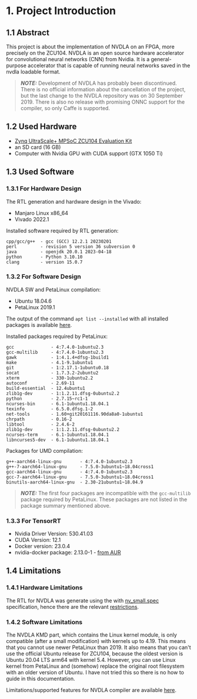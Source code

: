 # 1. Project Introduction
## 1.1 Abstract
This project is about the implementation of NVDLA on an FPGA, more precisely on the ZCU104. NVDLA is an open source hardware accelerator for convolutional neural networks (CNN) from Nvidia. It is a general-purpose accelerator that is capable of running neural networks saved in the nvdla loadable format.

> **_NOTE:_** Development of NVDLA has probably been discontinued. There is no official information about the cancellation of the project, but the last change to the NVDLA repository was on 30 September 2019. There is also no release with promising ONNC support for the compiler, so only Caffe is supported.

## 1.2 Used Hardware
- [Zynq UltraScale+ MPSoC ZCU104 Evaluation Kit](https://www.xilinx.com/products/boards-and-kits/zcu104.html)
- an SD card (16 GB)
- Computer with Nvidia GPU with CUDA support (GTX 1050 Ti)

## 1.3 Used Software
### 1.3.1 For Hardware Design
The RTL generation and hardware design in the Vivado:
- Manjaro Linux x86_64
- Vivado 2022.1

Installed software required by RTL generation:
```
cpp/gcc/g++  - gcc (GCC) 12.2.1 20230201
perl         - revision 5 version 36 subversion 0
java         - openjdk 20.0.1 2023-04-18
python       - Python 3.10.10
clang        - version 15.0.7
```

### 1.3.2 For Software Design
NVDLA SW and PetaLinux compilation:
- Ubuntu 18.04.6
- PetaLinux 2019.1

The output of the command `apt list --installed` with all installed packages is available [here](/ubuntu18_04_installed_packages.txt).

Installed packages required by PetaLinux:
```
gcc              - 4:7.4.0-1ubuntu2.3
gcc-multilib     - 4:7.4.0-1ubuntu2.3
gawk             - 1:4.1.4+dfsg-1build1
make             - 4.1-9.1ubuntu1
git              - 1:2.17.1-1ubuntu0.18
socat            - 1.7.3.2-2ubuntu2
xterm            - 330-1ubuntu2.2
autoconf         - 2.69-11
build-essential  - 12.4ubuntu1
zlib1g-dev       - 1:1.2.11.dfsg-0ubuntu2.2
python           - 2.7.15~rc1-1
ncurses-bin      - 6.1-1ubuntu1.18.04.1
texinfo          - 6.5.0.dfsg.1-2
net-tools        - 1.60+git20161116.90da8a0-1ubuntu1
chrpath          - 0.16-2
libtool          - 2.4.6-2
zlib1g-dev       - 1:1.2.11.dfsg-0ubuntu2.2
ncurses-term     - 6.1-1ubuntu1.18.04.1
libncurses5-dev  - 6.1-1ubuntu1.18.04.1
```

Packages for UMD compilation:
```
g++-aarch64-linux-gnu       - 4:7.4.0-1ubuntu2.3
g++-7-aarch64-linux-gnu     - 7.5.0-3ubuntu1~18.04cross1
gcc-aarch64-linux-gnu       - 4:7.4.0-1ubuntu2.3
gcc-7-aarch64-linux-gnu     - 7.5.0-3ubuntu1~18.04cross1
binutils-aarch64-linux-gnu  - 2.30-21ubuntu1~18.04.9
```

> **_NOTE:_** The first four packages are incompatible with the `gcc-multilib` package required by PetaLinux. These packages are not listed in the package summary mentioned above.

### 1.3.3 For TensorRT
- Nvidia Driver Version: 530.41.03
- CUDA Version: 12.1
- Docker version: 23.0.4
- nvidia-docker package: 2.13.0-1 - [from AUR](https://aur.archlinux.org/packages/nvidia-docker) 

## 1.4 Limitations
### 1.4.1 Hardware Limitations
The RTL for NVDLA was generate using the with [nv_small.spec](https://github.com/fmasar/nvdla_hw/blob/nv_small/spec/defs/nv_small.spec) specification, hence there are the relevant [restrictions](http://nvdla.org/hw/v1/hwarch.html#small-nvdla-implementation-example).

### 1.4.2 Software Limitations
The NVDLA KMD part, which contains the Linux kernel module, is only compatible (after a small modification) with kernels up to 4.19. This means that you cannot use newer PetaLinux than 2019. It also means that you can't use the official Ubuntu release for ZCU104, because the oldest version is Ubuntu 20.04 LTS arm64 with kernel 5.4. However, you can use Linux kernel from PetaLinux and (somehow) replace the original root filesystem with an older version of Ubuntu. I have not tried this so there is no how to guide in this documentation.

Limitations/supported features for NVDLA compiler are available [here](https://github.com/fmasar/nvdla_sw/blob/master/CompilerFeatures.md).
